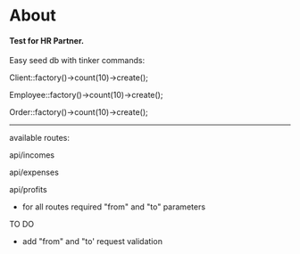<h1>About</h1>
<h4>Test for HR Partner.</h4>

Easy seed db with tinker commands:

 Client::factory()->count(10)->create();
 
 Employee::factory()->count(10)->create();
 
 Order::factory()->count(10)->create();
 
***
available routes:

api/incomes

api/expenses

api/profits

* for all routes required "from" and "to" parameters

TO DO
 - add "from" and "to' request validation
 
